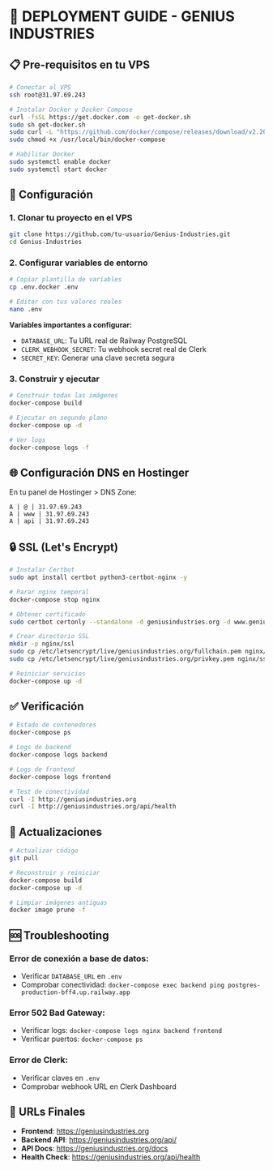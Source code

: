 # 🚀 DEPLOYMENT GUIDE - GENIUS INDUSTRIES

## 📋 Pre-requisitos en tu VPS

```bash
# Conectar al VPS
ssh root@31.97.69.243

# Instalar Docker y Docker Compose
curl -fsSL https://get.docker.com -o get-docker.sh
sudo sh get-docker.sh
sudo curl -L "https://github.com/docker/compose/releases/download/v2.20.0/docker-compose-$(uname -s)-$(uname -m)" -o /usr/local/bin/docker-compose
sudo chmod +x /usr/local/bin/docker-compose

# Habilitar Docker
sudo systemctl enable docker
sudo systemctl start docker
```

## 🔧 Configuración

### 1. Clonar tu proyecto en el VPS
```bash
git clone https://github.com/tu-usuario/Genius-Industries.git
cd Genius-Industries
```

### 2. Configurar variables de entorno
```bash
# Copiar plantilla de variables
cp .env.docker .env

# Editar con tus valores reales
nano .env
```

**Variables importantes a configurar:**
- `DATABASE_URL`: Tu URL real de Railway PostgreSQL
- `CLERK_WEBHOOK_SECRET`: Tu webhook secret real de Clerk
- `SECRET_KEY`: Generar una clave secreta segura

### 3. Construir y ejecutar
```bash
# Construir todas las imágenes
docker-compose build

# Ejecutar en segundo plano
docker-compose up -d

# Ver logs
docker-compose logs -f
```

## 🌐 Configuración DNS en Hostinger

En tu panel de Hostinger > DNS Zone:

```
A | @ | 31.97.69.243
A | www | 31.97.69.243
A | api | 31.97.69.243
```

## 🔒 SSL (Let's Encrypt)

```bash
# Instalar Certbot
sudo apt install certbot python3-certbot-nginx -y

# Parar nginx temporal
docker-compose stop nginx

# Obtener certificado
sudo certbot certonly --standalone -d geniusindustries.org -d www.geniusindustries.org

# Crear directorio SSL
mkdir -p nginx/ssl
sudo cp /etc/letsencrypt/live/geniusindustries.org/fullchain.pem nginx/ssl/
sudo cp /etc/letsencrypt/live/geniusindustries.org/privkey.pem nginx/ssl/

# Reiniciar servicios
docker-compose up -d
```

## ✅ Verificación

```bash
# Estado de contenedores
docker-compose ps

# Logs de backend
docker-compose logs backend

# Logs de frontend
docker-compose logs frontend

# Test de conectividad
curl -I http://geniusindustries.org
curl -I http://geniusindustries.org/api/health
```

## 🔄 Actualizaciones

```bash
# Actualizar código
git pull

# Reconstruir y reiniciar
docker-compose build
docker-compose up -d

# Limpiar imágenes antiguas
docker image prune -f
```

## 🆘 Troubleshooting

### Error de conexión a base de datos:
- Verificar `DATABASE_URL` en `.env`
- Comprobar conectividad: `docker-compose exec backend ping postgres-production-bff4.up.railway.app`

### Error 502 Bad Gateway:
- Verificar logs: `docker-compose logs nginx backend frontend`
- Verificar puertos: `docker-compose ps`

### Error de Clerk:
- Verificar claves en `.env`
- Comprobar webhook URL en Clerk Dashboard

## 🎯 URLs Finales

- **Frontend**: https://geniusindustries.org
- **Backend API**: https://geniusindustries.org/api/
- **API Docs**: https://geniusindustries.org/docs
- **Health Check**: https://geniusindustries.org/api/health 